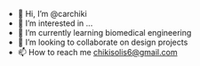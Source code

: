 - 👋 Hi, I’m @carchiki
- 👀 I’m interested in ...
- 🌱 I’m currently learning biomedical engineering
- 💞️ I’m looking to collaborate on design projects
- 📫 How to reach me chikisolis6@gmail.com

<!---
carchiki/carchiki is a ✨ special ✨ repository because its `README.md` (this file) appears on your GitHub profile.
You can click the Preview link to take a look at your changes.
--->
